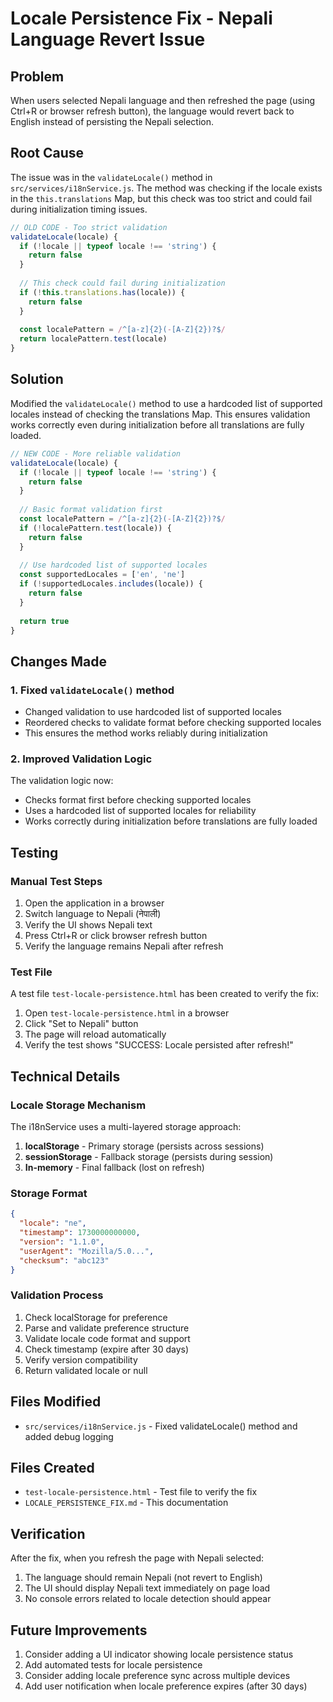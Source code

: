 # Locale Persistence Fix - Nepali Language Revert Issue

## Problem
When users selected Nepali language and then refreshed the page (using Ctrl+R or browser refresh button), the language would revert back to English instead of persisting the Nepali selection.

## Root Cause
The issue was in the `validateLocale()` method in `src/services/i18nService.js`. The method was checking if the locale exists in the `this.translations` Map, but this check was too strict and could fail during initialization timing issues.

```javascript
// OLD CODE - Too strict validation
validateLocale(locale) {
  if (!locale || typeof locale !== 'string') {
    return false
  }
  
  // This check could fail during initialization
  if (!this.translations.has(locale)) {
    return false
  }
  
  const localePattern = /^[a-z]{2}(-[A-Z]{2})?$/
  return localePattern.test(locale)
}
```

## Solution
Modified the `validateLocale()` method to use a hardcoded list of supported locales instead of checking the translations Map. This ensures validation works correctly even during initialization before all translations are fully loaded.

```javascript
// NEW CODE - More reliable validation
validateLocale(locale) {
  if (!locale || typeof locale !== 'string') {
    return false
  }
  
  // Basic format validation first
  const localePattern = /^[a-z]{2}(-[A-Z]{2})?$/
  if (!localePattern.test(locale)) {
    return false
  }
  
  // Use hardcoded list of supported locales
  const supportedLocales = ['en', 'ne']
  if (!supportedLocales.includes(locale)) {
    return false
  }
  
  return true
}
```

## Changes Made

### 1. Fixed `validateLocale()` method
- Changed validation to use hardcoded list of supported locales
- Reordered checks to validate format before checking supported locales
- This ensures the method works reliably during initialization

### 2. Improved Validation Logic
The validation logic now:
- Checks format first before checking supported locales
- Uses a hardcoded list of supported locales for reliability
- Works correctly during initialization before translations are fully loaded

## Testing

### Manual Test Steps
1. Open the application in a browser
2. Switch language to Nepali (नेपाली)
3. Verify the UI shows Nepali text
4. Press Ctrl+R or click browser refresh button
5. Verify the language remains Nepali after refresh

### Test File
A test file `test-locale-persistence.html` has been created to verify the fix:
1. Open `test-locale-persistence.html` in a browser
2. Click "Set to Nepali" button
3. The page will reload automatically
4. Verify the test shows "SUCCESS: Locale persisted after refresh!"

## Technical Details

### Locale Storage Mechanism
The i18nService uses a multi-layered storage approach:
1. **localStorage** - Primary storage (persists across sessions)
2. **sessionStorage** - Fallback storage (persists during session)
3. **In-memory** - Final fallback (lost on refresh)

### Storage Format
```json
{
  "locale": "ne",
  "timestamp": 1730000000000,
  "version": "1.1.0",
  "userAgent": "Mozilla/5.0...",
  "checksum": "abc123"
}
```

### Validation Process
1. Check localStorage for preference
2. Parse and validate preference structure
3. Validate locale code format and support
4. Check timestamp (expire after 30 days)
5. Verify version compatibility
6. Return validated locale or null

## Files Modified
- `src/services/i18nService.js` - Fixed validateLocale() method and added debug logging

## Files Created
- `test-locale-persistence.html` - Test file to verify the fix
- `LOCALE_PERSISTENCE_FIX.md` - This documentation

## Verification
After the fix, when you refresh the page with Nepali selected:
1. The language should remain Nepali (not revert to English)
2. The UI should display Nepali text immediately on page load
3. No console errors related to locale detection should appear

## Future Improvements
1. Consider adding a UI indicator showing locale persistence status
2. Add automated tests for locale persistence
3. Consider adding locale preference sync across multiple devices
4. Add user notification when locale preference expires (after 30 days)
